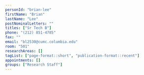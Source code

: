 ```yaml
---
personId: "brian-lee"
firstName: "Brian"
lastName: "Lee"
postNominalLetters: ""
titles: ["Sr Tech B"]
phone: "(212) 851-4785"
fax: ""
email: "bl2530@cumc.columbia.edu"
room: "501"
researchAreas: []
tagList: ["page-format::short", "publication-format::recent"]
appointments: []
groups: ["Research Staff"]
---
```

